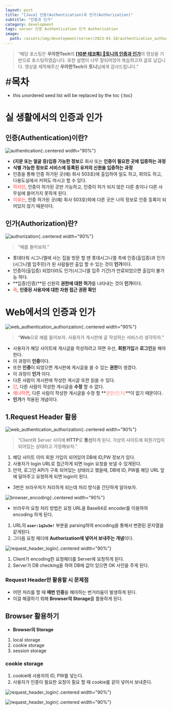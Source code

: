```yaml
---
layout: post
title: "[Java] 인증(Authentication)과 인가(Authorization)"
subtitle: "인증과 인가"
category: development
tags: server 인증 Authentication 인가 Authorization
image:
  path: /assets/img/development/server/2023-01-18/authentication_authorization.png
---
```


> “해당 포스팅은 **우아한Tech**의 [**[10분 테코톡] 🎡토니의 인증과 인가**](https://www.youtube.com/watch?v=y0xMXlOAfss)의 영상을 기반으로 포스팅하였습니다. 또한 설명이 너무 잘되어었어 복습하고자 글로 남깁니다. 영상을 제작해주신 **우아한Tech**와 **토니**님에게 감사드립니다.”

<span style="font-size:30px;">\#**목차**</span>

* this unordered seed list will be replaced by the toc
{:toc}

# 실 생활에서의 인증과 인가

## 인증(Authentication)이란?

![authentication](/assets/img/development/server/2023-01-18/authentication.png){:.centered width="90%"}

- **(지문 또는 얼굴 등)입증 가능한 정보**로 회사 또는 **인증이 필요한 곳에 입증하는 과정**
- **식별 가능한 정보로 서비스에 등록된 유저의 신원을 입증하는 과정**
- 인증을 통해 인증 허가된 곳(예) 회사 503호)에 출입하여 일도 하고, 회의도 하고, 다용도실에서 커피도 마시고 할 수 있다.
- **<span style="color:#ff8080">하지만</span>**, 인증이 허가된 곳만 가능하고, 인증이 허가 되지 않은 다른 층이나 다른 사무실에 들어가지 못하게 된다.
- **<span style="color:#ff8080">이유는</span>**, 인증 허가된 곳(예) 회사 503호)외에 다른 곳은 나의 정보로 인증 등록이 되어있지 않기 때문이다.

## 인가(Authorization)란?

![authorization](/assets/img/development/server/2023-01-18/authorization.png){:.centered width="90%"}
> “예를 들어보자.”

- 롯데타워 시그니엘에 사는 집을 방문 할 땐 롯데시그니엘 측에 인증(출입증)과 인가(시그니엘 입주민)가 된 사람들만 출입 할 수 있는 것이 **인가**이다.
- 인증이(출입증) 되었더라도 인가(시그니엘 입주 기간)가 만료되었으면 출입이 불가능 하다. 
- **입증(인증)**된 신원의 **권한에 대한 허가**를 나타내는 것이 **인가**이다.
- **<span style="color:#ff8080">즉</span>**, **인증된 사용자에 대한 자원 접근 권환 확인**

# Web에서의 인증과 인가

![web_authentication_authorization](/assets/img/development/server/2023-01-18/web_authentication_authorization.png){:.centered width="90%"}

> “**Web**으로 예를 들어보자. 사용자가 게시판에 글 작성하는 서비스라 생각하자.”

- 사용자가 해당 사이트에 게시글을 작성하려고 하면 우선, **회원가입**과 **로그인**을 해야한다.
- 이 과정이 **인증**이다.
- 또한 **인증**이 되었으면 게시판에 게시글을 쓸 수 있는 **권한**이 생겼다.
- 이 과정이 **인가** 이다.
- 다른 사람이 게시판에 작성한 게시글 또한 읽을 수 있다.
- **<span style="color:#ff8080">단</span>**, 다른 사람이 작성한 게시글을 **수정** 할 수 없다.
- **<span style="color:#ff8080">왜냐하면</span>**, 다른 사람이 작성한 게시글을 수정 할 **<span style="color:#ff8080">권한(인가)</span>**이 없기 때문이다.
- **인가**가 적용된 개념이다.

## 1.Request Header 활용

![web_authentication_authorization](/assets/img/development/server/2023-01-18/request_header.png){:.centered width="90%"}

> “Client와 Server 사이에 **HTTP**로 **통신**하게 된다. 가상의 사이트에 회원가입이 되어있는 상태라고 가정해보자.”

1. 해당 사이트 이미 회원 가입이 되어있어 DB에 ID,PW 정보가 있다.
2. 사용자가 login URL로 접근하게 되면 login 요청을 보낼 수 있게된다.
3. 만약, 로그인 API가 구축 되어있는 상태라고 했을때, DB에 ID, PW를 해당 URL 앞에 달아주고 요청하게 되면 login이 된다.

* 3번은 브라우저가 처리하게 되는데 처리 방식을 간단하게 알아보자.

![browser_encoding](/assets/img/development/server/2023-01-18/encoding.png){:.centered width="90%"}

* 브라우저 요청 처리 방법은 요청 URL을 Base64로 encoder를 이용하여 encoding 하게 된다.
1. URL의 **`user:1q2w3e!`** 부분을 parsing하여 encoding을 통해서 변환된 문자열을 같게된다.
2. 그다음 요청 헤더에 **Authorization에 넣어서 보내주는 개념**이다.

![request_header_login](/assets/img/development/server/2023-01-18/request_header_login.png){:.centered width="90%"}

1. Client가 encoding한 요청헤더를 Server에 요청하게 된다.
2. Server가 DB checking을 하여 DB에 값이 있으면 OK 사인을 주게 된다.

### Request Header만 활용할 시 문제점

- 어떤 처리를 할 때 **매번 인증**을 해야하는 번거러움이 발생하게 된다.
- 이걸 해결하기 위해 **Browser의 Storage**를 활용하게 된다.

## Browser 활용하기

- **Browser의 Storage** 
1. local storage
2. cookie storage
3. session storage

### cookie storage

1. cookie에 사용자의 ID, PW를 넣는다.
2. 사용자가 인증이 필요한 요청이 필요 할 때 cookie를 같이 넣어서 보내준다.

![request_header_login](/assets/img/development/server/2023-01-18/browser.png){:.centered width="90%"}


![request_header_login](/assets/img/development/server/2023-01-18/hacking.png){:.centered width="90%"}